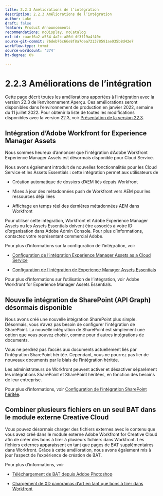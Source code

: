 ```yaml
---
title: 2.2.3 Améliorations de l’intégration
description: 2.2.3 Améliorations de l’intégration
author: Luke
draft: false
feature: Product Announcements
recommendations: noDisplay, noCatalog
exl-id: caaef6a2-a554-4a2c-a86d-df3f19a4f40c
source-git-commit: 76deb76c66e8f8a7dea721378591ae035b8d42e7
workflow-type: tm+mt
source-wordcount: '374'
ht-degree: 0%

---
```


# 2.2.3 Améliorations de l’intégration

Cette page décrit toutes les améliorations apportées à l’intégration avec la version 22.3 de l’environnement Aperçu. Ces améliorations seront disponibles dans l’environnement de production en janvier 2022, semaine du 11 juillet 2022. Pour obtenir la liste de toutes les modifications disponibles avec la version 22.3, voir [Présentation de la version 22.3](/help/quicksilver/product-announcements/product-releases/22.3-release-activity/22-3-release-overview.md).

## Intégration d’Adobe Workfront for Experience Manager Assets

Nous sommes heureux d’annoncer que l’intégration d’Adobe Workfront Experience Manager Assets est désormais disponible pour Cloud Service.

Nous avons également introduit de nouvelles fonctionnalités pour les Cloud Service et les Assets Essentials : cette intégration permet aux utilisateurs de

* Création automatique de dossiers d’AEM liés depuis Workfront

* Mises à jour des métadonnées push de Workfront vers AEM pour les ressources déjà liées

* Affichage en temps réel des dernières métadonnées AEM dans Workfront


Pour utiliser cette intégration, Workfront et Adobe Experience Manager Assets ou les Assets Essentials doivent être associés à votre ID d’organisation dans Adobe Admin Console. Pour plus d’informations, contactez votre représentant commercial Adobe.

Pour plus d’informations sur la configuration de l’intégration, voir

* [Configuration de l’intégration Experience Manager Assets as a Cloud Service](/help/quicksilver/administration-and-setup/configure-integrations/configure-aacs-integration.md)

* [Configuration de l’intégration de Experience Manager Assets Essentials](/help/quicksilver/documents/adobe-workfront-for-experience-manager-assets-essentials/setup-asset-essentials.md)


Pour plus d’informations sur l’utilisation de l’intégration, voir Adobe Workfront for Experience Manager Assets Essentials.

## Nouvelle intégration de SharePoint (API Graph) désormais disponible

Nous avons créé une nouvelle intégration SharePoint plus simple. Désormais, vous n’avez pas besoin de configurer l’intégration de SharePoint. La nouvelle intégration de SharePoint est simplement une option que vous pouvez choisir, comme pour d’autres intégrations de documents.

Vous ne perdrez pas l’accès aux documents actuellement liés par l’intégration SharePoint héritée. Cependant, vous ne pourrez pas lier de nouveaux documents par le biais de l’intégration héritée.

Les administrateurs de Workfront peuvent activer et désactiver séparément les intégrations SharePoint et SharePoint héritées, en fonction des besoins de leur entreprise.

Pour plus d’informations, voir [Configuration de l’intégration SharePoint héritée](/help/quicksilver/administration-and-setup/configure-integrations/configure-sharepoint-integration.md).

## Combiner plusieurs fichiers en un seul BAT dans le module externe Creative Cloud

Vous pouvez désormais charger des fichiers externes avec le contenu que vous avez créé dans le module externe Adobe Workfront for Creative Cloud afin de créer des bons à tirer à plusieurs fichiers dans Workfront. Les fichiers externes apparaissent en tant que pages de BAT supplémentaires dans Workfront. Grâce à cette amélioration, nous avons également mis à jour l’aspect de l’expérience de création de BAT.

Pour plus d’informations, voir

* [Téléchargement de BAT depuis Adobe Photoshop](/help/quicksilver/workfront-integrations-and-apps/adobe-workfront-for-creative-cloud/wf-cc-proofs-ps.md)

* [Chargement de XD panoramas d’art en tant que bons à tirer dans Workfront](/help/quicksilver/workfront-integrations-and-apps/adobe-workfront-for-creative-cloud/wf-adobe-xd-proofs.md)
